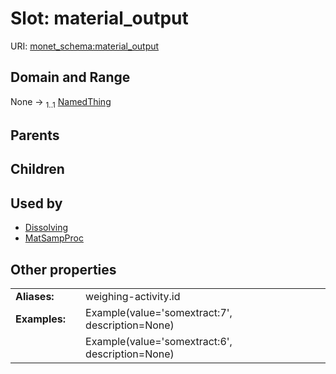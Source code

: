
# Slot: material_output




URI: [monet_schema:material_output](http://example.com/monet_schema/material_output)


## Domain and Range

None &#8594;  <sub>1..1</sub> [NamedThing](NamedThing.md)

## Parents


## Children


## Used by

 * [Dissolving](Dissolving.md)
 * [MatSampProc](MatSampProc.md)

## Other properties

|  |  |  |
| --- | --- | --- |
| **Aliases:** | | weighing-activity.id |
| **Examples:** | | Example(value='somextract:7', description=None) |
|  | | Example(value='somextract:6', description=None) |

